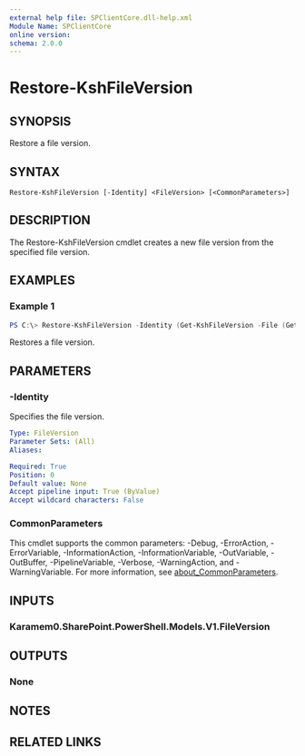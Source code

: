```yaml
---
external help file: SPClientCore.dll-help.xml
Module Name: SPClientCore
online version:
schema: 2.0.0
---
```


# Restore-KshFileVersion

## SYNOPSIS
Restore a file version.

## SYNTAX

```
Restore-KshFileVersion [-Identity] <FileVersion> [<CommonParameters>]
```

## DESCRIPTION
The Restore-KshFileVersion cmdlet creates a new file version from the specified file version.

## EXAMPLES

### Example 1
```powershell
PS C:\> Restore-KshFileVersion -Identity (Get-KshFileVersion -File (Get-KshFile -FileUrl '/sites/japan/hr/Shared%20Documents/README.txt') -FileVersionId 1)
```

Restores a file version.

## PARAMETERS

### -Identity
Specifies the file version.

```yaml
Type: FileVersion
Parameter Sets: (All)
Aliases:

Required: True
Position: 0
Default value: None
Accept pipeline input: True (ByValue)
Accept wildcard characters: False
```

### CommonParameters
This cmdlet supports the common parameters: -Debug, -ErrorAction, -ErrorVariable, -InformationAction, -InformationVariable, -OutVariable, -OutBuffer, -PipelineVariable, -Verbose, -WarningAction, and -WarningVariable. For more information, see [about_CommonParameters](http://go.microsoft.com/fwlink/?LinkID=113216).

## INPUTS

### Karamem0.SharePoint.PowerShell.Models.V1.FileVersion

## OUTPUTS

### None

## NOTES

## RELATED LINKS
